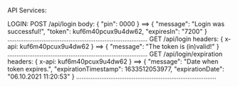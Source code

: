API Services:

LOGIN:
    POST /api/login
    body:
    {
        "pin": 0000<int>
    }
    ==> 
    {
        "message": "Login was successful!",
        "token": kuf6m40pcux9u4dw62<str>,
        "expiresIn": "7200"<str>
    }
    ..............................................................................
    GET /api/login
    headers:
    {
        x-api: kuf6m40pcux9u4dw62<str>
    }
    ==>
    {
        "message": "The token is (in)valid!"
    }
    ..............................................................................
    GET /api/login/expiration
    headers:
    {
        x-api: kuf6m40pcux9u4dw62<str>
    }
    ==>
    {
        "message": "Date when token expires.",
        "expirationTimestamp": 1633512053977<int>,
        "expirationDate": "06.10.2021 11:20:53"<str>
    }
    ..............................................................................

